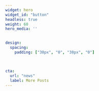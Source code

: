 ```yaml
--- 
widget: hero
widget_id: "button"
headless: true  
weight: 60
hero_media: ''
 

design:
  spacing:
    padding: ["30px", "0", "30px", "0"]
   
    
    
cta:
  url: "news"
  label: More Posts
---
```

